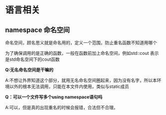 # 语言相关

## namespace 命名空间

命名空间，顾名思义就是命名用的，定义一个范围，防止重名函数不知道用哪个

为了确保调用的是正确的函数，一般在函数前加上命名空间，例如std::cout 表示是std命名空间下的cout函数

**Q:无名命名空间是干嘛的**

A:不想让外界知道这个部分，就用无名命名空间圈起来，因为没有名字，所以本环境以外的根本无法调用，只能在本文件内使用，类似与static成员

**Q：可以一个文件写多个using namespace语句吗**

A:可以，但是真的出现重名的时候会报错，合法但不合理。
